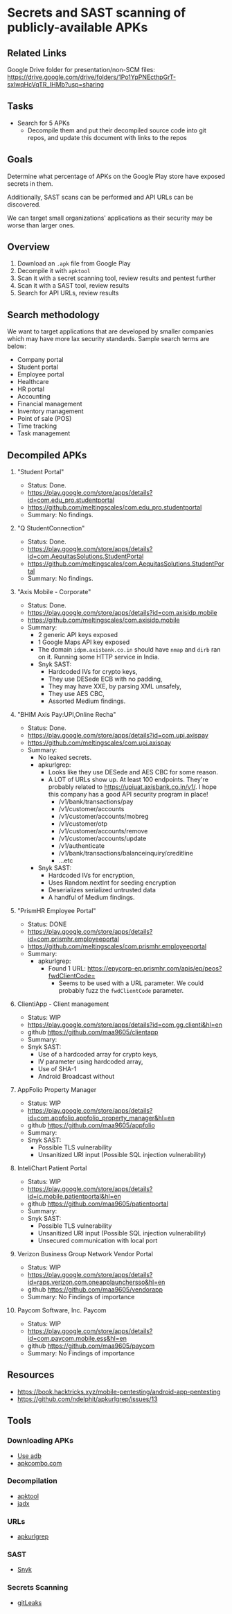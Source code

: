 # Secrets and SAST scanning of publicly-available APKs

## Related Links

Google Drive folder for presentation/non-SCM files: https://drive.google.com/drive/folders/1Po1YpPNEcthpGrT-sxIwqHcVqTR_IHMb?usp=sharing

## Tasks

- Search for 5 APKs
  - Decompile them and put their decompiled source code into git repos, and update this document with links to the repos

## Goals

Determine what percentage of APKs on the Google Play store have exposed secrets in them. 

Additionally, SAST scans can be performed and API URLs can be discovered.

We can target small organizations' applications as their security may be worse than larger ones.

## Overview

1. Download an `.apk` file from Google Play
2. Decompile it with `apktool`
3. Scan it with a secret scanning tool, review results and pentest further
4. Scan it with a SAST tool, review results
5. Search for API URLs, review results

## Search methodology

We want to target applications that are developed by smaller companies which may have more lax security standards. Sample search terms are below:

- Company portal 
- Student portal 
- Employee portal
- Healthcare
- HR portal 
- Accounting 
- Financial management 
- Inventory management 
- Point of sale (POS) 
- Time tracking 
- Task management 

## Decompiled APKs

1.  "Student Portal"
    - Status: Done.
    - https://play.google.com/store/apps/details?id=com.edu_pro.studentportal
    - https://github.com/meltingscales/com.edu_pro.studentportal
    - Summary: No findings.

2.  "Q StudentConnection"
    - Status: Done.
    - https://play.google.com/store/apps/details?id=com.AequitasSolutions.StudentPortal
    - https://github.com/meltingscales/com.AequitasSolutions.StudentPortal
    - Summary: No findings.

3.  "Axis Mobile - Corporate"
    - Status: Done.
    - https://play.google.com/store/apps/details?id=com.axisidp.mobile
    - https://github.com/meltingscales/com.axisidp.mobile
    - Summary:
      - 2 generic API keys exposed
      - 1 Google Maps API key exposed
      - The domain `idpm.axisbank.co.in` should have `nmap` and `dirb` ran on it. Running some HTTP service in India.
      - Snyk SAST:
        - Hardcoded IVs for crypto keys,
        - They use DESede ECB with no padding,
        - They may have XXE, by parsing XML unsafely,
        - They use AES CBC,
        - Assorted Medium findings.

4.  "BHIM Axis Pay:UPI,Online Recha"
    - Status: Done.
    - https://play.google.com/store/apps/details?id=com.upi.axispay
    - https://github.com/meltingscales/com.upi.axispay
    - Summary:
      - No leaked secrets.
      - apkurlgrep: 
        - Looks like they use DESede and AES CBC for some reason.
        - A LOT of URLs show up. At least 100 endpoints. They're probably related to <https://upiuat.axisbank.co.in/v1/>. I hope this company has a good API security program in place!
          - /v1/bank/transactions/pay
          - /v1/customer/accounts
          - /v1/customer/accounts/mobreg
          - /v1/customer/otp
          - /v1/customer/accounts/remove
          - /v1/customer/accounts/update
          - /v1/authenticate
          - /v1/bank/transactions/balanceinquiry/creditline
          - ...etc
      - Snyk SAST:
        - Hardcoded IVs for encryption,
        - Uses Random.nextInt for seeding encryption
        - Deserializes serialized untrusted data
        - A handful of Medium findings.


5.  "PrismHR Employee Portal"
    - Status: DONE
    - https://play.google.com/store/apps/details?id=com.prismhr.employeeportal
    - https://github.com/meltingscales/com.prismhr.employeeportal
    - Summary:
      - apkurlgrep:
        - Found 1 URL: https://epycorp-ep.prismhr.com/apis/ep/peos?fwdClientCode=
          - Seems to be used with a URL parameter. We could probably fuzz the `fwdClientCode` parameter.

6.  ClientiApp - Client management
    - Status: WIP
    - https://play.google.com/store/apps/details?id=com.gg.clienti&hl=en
    - github https://github.com/maa9605/clientapp
    - Summary:
    - Snyk SAST:
        - Use of a hardcoded array for crypto keys,
        - IV parameter using hardcoded array,
        - Use of SHA-1
        - Android Broadcast without
          
7.  AppFolio Property Manager
    - Status: WIP
    - https://play.google.com/store/apps/details?id=com.appfolio.appfolio_property_manager&hl=en
    - github https://github.com/maa9605/appfolio
    - Summary:
    - Snyk SAST:
        - Possible TLS vulnerability
        - Unsanitized URI input (Possible SQL injection vulnerability)  

8.  InteliChart Patient Portal
    - Status: WIP
    - https://play.google.com/store/apps/details?id=ic.mobile.patientportal&hl=en
    - github https://github.com/maa9605/patientportal
    - Summary:
    - Snyk SAST:
        - Possible TLS vulnerability
        - Unsanitized URI input (Possible SQL injection vulnerability)
        - Unsecured communication with local port 
          
9.  Verizon Business Group Network Vendor Portal
    - Status: WIP
    - https://play.google.com/store/apps/details?id=raps.verizon.com.oneapplaunchersso&hl=en
    - github https://github.com/maa9605/vendorapp
    - Summary: No Findings of importance

10. Paycom Software, Inc. Paycom
    - Status: WIP
    - https://play.google.com/store/apps/details?id=com.paycom.mobile.ess&hl=en
    - github https://github.com/maa9605/paycom
    - Summary: No Findings of importance

## Resources

- https://book.hacktricks.xyz/mobile-pentesting/android-app-pentesting
- https://github.com/ndelphit/apkurlgrep/issues/13

## Tools

### Downloading APKs

- [Use adb](https://stackoverflow.com/questions/4032960/how-do-i-get-an-apk-file-from-an-android-device)
- [apkcombo.com](https://apkcombo.com/)

### Decompilation

- [apktool](https://apktool.org/docs/install/)
- [jadx](https://github.com/skylot/jadx)

### URLs

- [apkurlgrep](https://github.com/ndelphit/apkurlgrep)

### SAST

- [Snyk](https://app.snyk.io/login)

### Secrets Scanning

- [gitLeaks](https://gitleaks.io/)
